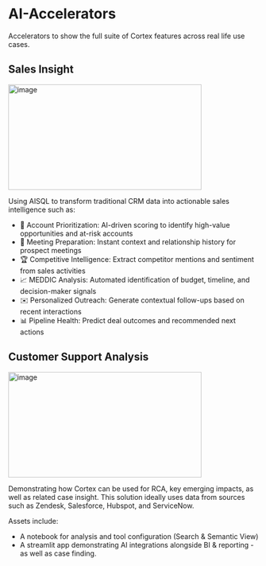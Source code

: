 # AI-Accelerators
Accelerators to show the full suite of Cortex features across real life use cases.


## Sales Insight

<img width="389" height="212" alt="image" src="https://github.com/user-attachments/assets/93ad817d-f28e-4719-9b13-6ab3fe500c5b" />

Using AISQL to transform traditional CRM data into actionable sales intelligence such as:
- 🎯 Account Prioritization: AI-driven scoring to identify high-value opportunities and at-risk accounts
- 🤝 Meeting Preparation: Instant context and relationship history for prospect meetings
- 🏆 Competitive Intelligence: Extract competitor mentions and sentiment from sales activities
- 📈 MEDDIC Analysis: Automated identification of budget, timeline, and decision-maker signals
- ✉️ Personalized Outreach: Generate contextual follow-ups based on recent interactions
- 📊 Pipeline Health: Predict deal outcomes and recommended next actions


## Customer Support Analysis

<img width="389" height="212" alt="image" src="https://github.com/user-attachments/assets/073d8e88-7a86-4106-ae48-fc709219a251" />

Demonstrating how Cortex can be used for RCA, key emerging impacts, as well as related case insight.
This solution ideally uses data from sources such as Zendesk, Salesforce, Hubspot, and ServiceNow.

Assets include:
- A notebook for analysis and tool configuration (Search & Semantic View)
- A streamlit app demonstrating AI integrations alongside BI & reporting - as well as case finding.
